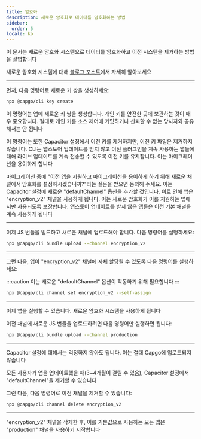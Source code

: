 ```yaml
---
title: 암호화
description: 새로운 암호화로 데이터를 암호화하는 방법
sidebar:
  order: 5
locale: ko
---
```


이 문서는 새로운 암호화 시스템으로 데이터를 암호화하고 이전 시스템을 제거하는 방법을 설명합니다

새로운 암호화 시스템에 대해 [블로그 포스트](/blog/introducing-end-to-end-security-to-capacitor-updater-with-code-signing)에서 자세히 알아보세요

---

먼저, 다음 명령어로 새로운 키 쌍을 생성하세요:

```bash
npx @capgo/cli key create
```

이 명령어는 앱에 새로운 키 쌍을 생성합니다. 개인 키를 안전한 곳에 보관하는 것이 매우 중요합니다. 절대로 개인 키를 소스 제어에 커밋하거나 신뢰할 수 없는 당사자와 공유해서는 안 됩니다

이 명령어는 또한 Capacitor 설정에서 이전 키를 제거하지만, 이전 키 파일은 제거하지 않습니다. CLI는 앱스토어 업데이트를 받지 않고 이전 플러그인을 계속 사용하는 앱들에 대해 라이브 업데이트를 계속 전송할 수 있도록 이전 키를 유지합니다. 이는 마이그레이션을 용이하게 합니다

마이그레이션 중에 "이전 앱을 지원하고 마이그레이션을 용이하게 하기 위해 새로운 채널에서 암호화를 설정하시겠습니까?"라는 질문을 받으면 동의해 주세요. 이는 Capacitor 설정에 새로운 "defaultChannel" 옵션을 추가할 것입니다. 이로 인해 앱은 "encryption_v2" 채널을 사용하게 됩니다. 이는 새로운 암호화가 이를 지원하는 앱에서만 사용되도록 보장합니다. 앱스토어 업데이트를 받지 않은 앱들은 이전 기본 채널을 계속 사용하게 됩니다

---

이제 JS 번들을 빌드하고 새로운 채널에 업로드해야 합니다. 다음 명령어를 실행하세요:

```bash
npx @capgo/cli bundle upload --channel encryption_v2
```

---

그런 다음, 앱이 "encryption_v2" 채널에 자체 할당될 수 있도록 다음 명령어를 실행하세요:

:::caution
이는 새로운 "defaultChannel" 옵션이 작동하기 위해 필요합니다
:::

```bash
npx @capgo/cli channel set encryption_v2 --self-assign
```

---

이제 앱을 실행할 수 있습니다. 새로운 암호화 시스템을 사용하게 됩니다

이전 채널에 새로운 JS 번들을 업로드하려면 다음 명령어만 실행하면 됩니다:

```bash
npx @capgo/cli bundle upload --channel production
```

---

Capacitor 설정에 대해서는 걱정하지 않아도 됩니다. 이는 절대 Capgo에 업로드되지 않습니다

모든 사용자가 앱을 업데이트했을 때(3~4개월이 걸릴 수 있음), Capacitor 설정에서 "defaultChannel"을 제거할 수 있습니다

그런 다음, 다음 명령어로 이전 채널을 제거할 수 있습니다:

```bash
npx @capgo/cli channel delete encryption_v2
```

---

"encryption_v2" 채널을 삭제한 후, 이를 기본값으로 사용하는 모든 앱은 "production" 채널을 사용하기 시작합니다